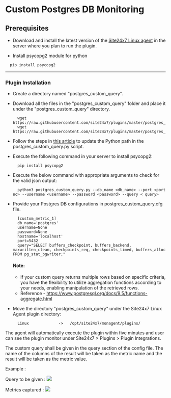 # Custom Postgres DB Monitoring

                                                                                       
## Prerequisites

- Download and install the latest version of the [Site24x7 Linux agent](https://www.site24x7.com/app/client#/admin/inventory/add-monitor) in the server where you plan to run the plugin. 

- Install psycopg2 module for python
```
  pip install psycopg2
```
---



### Plugin Installation  

- Create a directory named "postgres_custom_query".
      
- Download all the files in the "postgres_custom_query" folder and place it under the "postgres_custom_query" directory.

		wget https://raw.githubusercontent.com/site24x7/plugins/master/postgres_custom_query/postgres_custom_query.py
		wget https://raw.githubusercontent.com/site24x7/plugins/master/postgres_custom_query/postgres_custom_query.cfg

- Follow the steps in [this article](https://support.site24x7.com/portal/en/kb/articles/updating-python-path-in-a-plugin-script-for-linux-servers) to update the Python path in the postgres_custom_query.py script.

- Execute the following command in your server to install psycopg2: 

		pip install psycopg2

- Execute the below command with appropriate arguments to check for the valid json output:

		python3 postgres_custom_query.py --db_name <db_name> --port <port no> --username <username> --password <password> --query < query>

- Provide your Postgres DB configurations in postgres_custom_query.cfg file.

		[custom_metric_1]
		db_name='postgres'
		username=None
		password=None
		hostname='localhost'
		port=5432
		query="SELECT buffers_checkpoint, buffers_backend, maxwritten_clean, checkpoints_req, checkpoints_timed, buffers_alloc FROM pg_stat_bgwriter;"
  #### Note:
  -  If your custom query returns multiple rows based on specific criteria, you have the flexibility to utilize aggregation functions according to your needs, enabling manipulation of the retrieved rows.
  -  Reference - https://www.postgresql.org/docs/9.5/functions-aggregate.html
    
- Move the directory "postgres_custom_query" under the Site24x7 Linux Agent plugin directory: 

		Linux             ->   /opt/site24x7/monagent/plugins/

The agent will automatically execute the plugin within five minutes and user can see the plugin monitor under Site24x7 > Plugins > Plugin Integrations.

The custom query shall be given in the query section of the config file. The name of the columns of the result will be taken as the metric name and the result will be taken as the metric value.

Example : 

Query to be given :
<img src="https://i.imgur.com/cmN8qo4.png"/>

Metrics captured :
<img src="https://i.imgur.com/onxWKO6.png"/>

